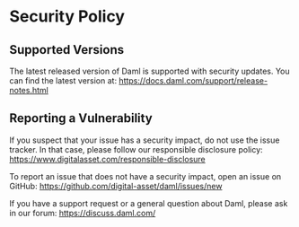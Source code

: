 # Security Policy

## Supported Versions

The latest released version of Daml is supported with security updates.
You can find the latest version at:
https://docs.daml.com/support/release-notes.html

## Reporting a Vulnerability

If you suspect that your issue has a security impact, do not use the issue tracker.
In that case, please follow our responsible disclosure policy:
https://www.digitalasset.com/responsible-disclosure

To report an issue that does not have a security impact, open an issue on GitHub:
https://github.com/digital-asset/daml/issues/new

If you have a support request or a general question about Daml, please ask in our forum:
https://discuss.daml.com/
